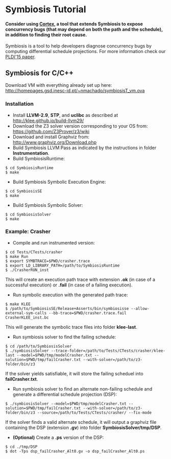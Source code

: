 # Symbiosis Tutorial

#### Consider using [Cortex](https://github.com/nunomachado/cortex-tool), a tool that extends Symbiosis to expose concurrency bugs (that may depend on both the path and the schedule), in addition to finding their root cause. 

Symbiosis is a tool to help developers diagnose concurrency bugs by computing differential schedule projections. For more information check our [PLDI'15 paper](http://homepages.gsd.inesc-id.pt/~nmachado/papers/pldi15-nmachado.pdf).

## Symbiosis for C/C++

Download VM with everything already set up here: http://homepages.gsd.inesc-id.pt/~nmachado/symbiosisT_vm.ova 

### Installation 
* Install **LLVM-2.9**, **STP**, and **uclibc** as described at http://klee.github.io/build-llvm29/
* Download the Z3 solver version corresponding to your OS from: https://github.com/Z3Prover/z3/wiki
* Download and install Graphviz from: http://www.graphviz.org/Download.php
* Build Symbiosis LLVM Pass as indicated by the instructions in folder **Instrumentation**.
* Build SymbiosisRuntime:
```
$ cd SymbiosisRuntime
$ make
```
* Build Symbiosis Symbolic Execution Engine:
```
$ cd SymbiosisSE
$ make
```
* Build Symbiosis Symbolic Solver:
```
$ cd SymbiosisSolver
$ make
```

### Example: Crasher
* Compile and run instrumented version: 
```
$ cd Tests/CTests/crasher 
$ make Run
$ export SYMBTRACE=$PWD/crasher.trace
$ export LD_LIBRARY_PATH=/path/to/SymbiosisRuntime
$ ./CrasherRUN_inst
```
This will create an execution path trace with extension **.ok** (in case of a successful execution) or **.fail** (in case of a failing execution). 

* Run symbolic execution with the generated path trace:
```
$ make KLEE
$ /path/to/SymbiosisSE/Release+Asserts/bin/symbiosisse --allow-external-sym-calls --bb-trace=$PWD/crasher.trace.fail CrasherKLEE_inst.bc
```
This will generate the symbolic trace files into folder **klee-last**.

* Run symbiosis solver to find the failing schedule:
```
$ cd /path/to/SymbiosisSolver
$ ./symbiosisSolver --trace-folder=/path/to/Tests/CTests/crasher/klee-last --model=$PWD/tmp/modelCrasher.txt --solution=$PWD/tmp/failCrasher.txt --with-solver=/path/to/z3-folder/bin/z3
```
If the solver yields satisfiable, it will store the failing scheduel into **failCrasher.txt**.

* Run symbiosis solver to find an alternate non-failing schedule and generate a differential schedule projection (DSP):
```
$ ./symbiosisSolver --model=$PWD/tmp/modelCrasher.txt --solution=$PWD/tmp/failCrasher.txt --with-solver=/path/to/z3-folder/bin/z3 --source=/path/to/Tests/CTests/crasher/ --fix-mode
```
If the solver finds a valid alternate schedule, it will output a graphviz file containing the DSP (extension **.gv**) into folder **SymbiosisSolver/tmp/DSP**.
* **(Optional)** Create a **.ps** version of the DSP:
```
$ cd ./tmp/DSP
$ dot -Tps dsp_failCrasher_Alt0.gv -o dsp_failCrasher_Alt0.ps
```
